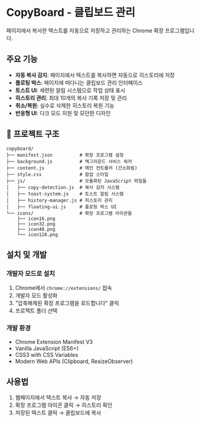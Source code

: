 # CopyBoard - 클립보드 관리

페이지에서 복사한 텍스트를 자동으로 저장하고 관리하는 Chrome 확장 프로그램입니다.

## 주요 기능

- **자동 복사 감지**: 페이지에서 텍스트를 복사하면 자동으로 히스토리에 저장
- **플로팅 박스**: 페이지에 떠다니는 클립보드 관리 인터페이스
- **토스트 UI**: 세련된 알림 시스템으로 작업 상태 표시
- **히스토리 관리**: 최대 10개의 복사 기록 저장 및 관리
- **취소/복원**: 실수로 삭제한 히스토리 복원 기능
- **반응형 UI**: 다크 모드 지원 및 모던한 디자인

## 📁 프로젝트 구조

```
copyboard/
├── manifest.json          # 확장 프로그램 설정
├── background.js          # 백그라운드 서비스 워커
├── content.js             # 메인 컨트롤러 (간소화됨)
├── style.css              # 팝업 스타일
├── js/                    # 모듈화된 JavaScript 파일들
│   ├── copy-detection.js  # 복사 감지 시스템
│   ├── toast-system.js    # 토스트 알림 시스템
│   ├── history-manager.js # 히스토리 관리
│   ├── floating-ui.js     # 플로팅 박스 UI
└── icons/                 # 확장 프로그램 아이콘들
    ├── icon16.png
    ├── icon32.png
    ├── icon48.png
    └── icon128.png
```

## 설치 및 개발

### 개발자 모드로 설치
1. Chrome에서 `chrome://extensions/` 접속
2. 개발자 모드 활성화
3. "압축해제된 확장 프로그램을 로드합니다" 클릭
4. 프로젝트 폴더 선택

### 개발 환경
- Chrome Extension Manifest V3
- Vanilla JavaScript (ES6+)
- CSS3 with CSS Variables
- Modern Web APIs (Clipboard, ResizeObserver)


## 사용법

1. 웹페이지에서 텍스트 복사 → 자동 저장
2. 확장 프로그램 아이콘 클릭 → 히스토리 확인
3. 저장된 텍스트 클릭 → 클립보드에 복사